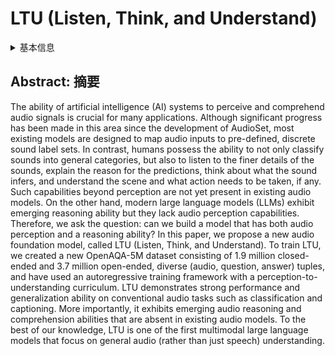 # LTU (Listen, Think, and Understand)

<details>
<summary>基本信息</summary>

- 标题: "Listen, Think, and Understand"
- 作者: 
  - 01 Yuan Gong
  - 02 Hongyin Luo
  - 03 Alexander H. Liu
  - 04 Leonid Karlinsky, 
  - 05 James Glass
- 链接: 
  - [ArXiv](https://arxiv.org/abs/2305.10790)
  - [Publication]()
  - [Github](https://github.com/YuanGongND/ltu)
  - [Demo](https://huggingface.co/spaces/yuangongfdu/ltu)
- 文件: 
  - [ArXiv] #TODO
  - [Publication] #TODO

</details>

## Abstract: 摘要

The ability of artificial intelligence (AI) systems to perceive and comprehend audio signals is crucial for many applications.
Although significant progress has been made in this area since the development of AudioSet, most existing models are designed to map audio inputs to pre-defined, discrete sound label sets.
In contrast, humans possess the ability to not only classify sounds into general categories, but also to listen to the finer details of the sounds, explain the reason for the predictions, think about what the sound infers, and understand the scene and what action needs to be taken, if any.
Such capabilities beyond perception are not yet present in existing audio models.
On the other hand, modern large language models (LLMs) exhibit emerging reasoning ability but they lack audio perception capabilities.
Therefore, we ask the question: can we build a model that has both audio perception and a reasoning ability?
In this paper, we propose a new audio foundation model, called LTU (Listen, Think, and Understand).
To train LTU, we created a new OpenAQA-5M dataset consisting of 1.9 million closed-ended and 3.7 million open-ended, diverse (audio, question, answer) tuples, and have used an autoregressive training framework with a perception-to-understanding curriculum.
LTU demonstrates strong performance and generalization ability on conventional audio tasks such as classification and captioning.
More importantly, it exhibits emerging audio reasoning and comprehension abilities that are absent in existing audio models.
To the best of our knowledge, LTU is one of the first multimodal large language models that focus on general audio (rather than just speech) understanding.
